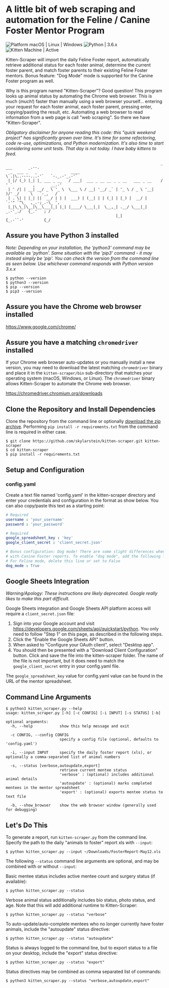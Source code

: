 # A little bit of web scraping and automation for the Feline / Canine Foster Mentor Program

![Platform macOS | Linux | Windows](https://img.shields.io/badge/Platform-macOS%20|%20Linux%20|%20Windows-brightgreen.svg)
![Python | 3.6.x](https://img.shields.io/badge/Python-3.6.x-brightgreen.svg)
![Kitten Machine | Active](https://img.shields.io/badge/Kitten%20Machine-Active-brightgreen.svg)

Kitten-Scraper will import the daily Feline Foster report, automatically retrieve additional status for each foster animal, determine the current foster parent, and match foster parents to their existing Feline Foster mentors. Bonus feature: "Dog Mode" mode is supported for the Canine Foster program as well.

Why is this program named "Kitten-Scraper"? Good question! This program looks up animal status by automating the Chrome web browser. This is much (*much!*) faster than manually using a web browser yourself... entering your request for each foster animal, each foster parent, pressing enter, copying/pasting the result, etc. Automating a web browser to read information from a web page is call "web scraping". So there we have "Kitten-Scraper".

*Obligatory disclaimer for anyone reading this code: this "quick weekend project" has significantly grown over time. It's time for some refactoring, code re-use, optimizations, and Python modernization. It's also time to start considering some unit tests. That day is not today. I have baby kittens to feed.*

```text
                                                                     _                ___       _.--.
  _  ___ _   _               ____                                    \`.|\..----...-'`   `-._.-'_.-'`
 | |/ (_) |_| |_ ___ _ __   / ___|  ___ _ __ __ _ _ __   ___ _ __    /  ' `         ,       __.-'
 | ' /| | __| __/ _ \ '_ \  \___ \ / __| '__/ _` | '_ \ / _ \ '__|   )/' _/     \   `-_,   /
 | . \| | |_| ||  __/ | | |  ___) | (__| | | (_| | |_) |  __/ |      `-'" `"\_  ,_.-;_.-\_ ',
 |_|\_\_|\__|\__\___|_| |_| |____/ \___|_|  \__,_| .__/ \___|_|          _.-'_./   {_.'   ; /
                                                 |_|                    {_.-``-'         {_/
```

## Assure you have Python 3 installed

*Note: Depending on your installation, the 'python3' command may be available as 'python'. Same situation with the 'pip3' command - it may instead simply be 'pip'. You can check the version from the command line as seen below. Use whichever command responds with Python version 3.x.x*

```text
$ python --version
$ python3 --version
$ pip --version
$ pip3 --version
```

## Assure you have the Chrome web browser installed

https://www.google.com/chrome/

## Assure you have a matching ```chromedriver``` installed

If your Chrome web browser auto-updates or you manually install a new version, you may need to download the latest matching ```chromedriver``` binary and place it in the ```kitten-scraper/bin``` sub-directory that matches your operating system (macOS, Windows, or Linux). The ```chromedriver``` binary allows Kitten-Scraper to automate the Chrome web browser.

https://chromedriver.chromium.org/downloads

## Clone the Repository and Install Dependencies

Clone the repository from the command line or optionally [download the zip archive](https://github.com/skylarstein/kitten-scraper/archive/master.zip). Performing ```pip install -r requirements.txt``` from the command line is required in either case.

```text
$ git clone https://github.com/skylarstein/kitten-scraper.git kitten-scraper
$ cd kitten-scraper
$ pip install -r requirements.txt
```

## Setup and Configuration

### config.yaml

Create a text file named 'config.yaml' in the kitten-scraper directory and enter your credentials and configuration in the format as show below. You can also copy/paste this text as a starting point:

```yaml
# Required
username : 'your_username'
password : 'your_password'

# Required
google_spreadsheet_key : 'key'
google_client_secret : 'client_secret.json'

# Bonus configuration: Dog mode! There are some slight differences when running Kitten-Scraper
# with Canine Foster reports. To enable "dog mode", add the following line.
# For Feline mode, delete this line or set to False
dog_mode : True
```

## Google Sheets Integration

*Warning/Apology: These instructions are likely deprecated. Google really likes to make this part difficult.*

Google Sheets integration and Google Sheets API platform access will require a ```client_secret.json``` file:
1. Sign into your Google account and visit https://developers.google.com/sheets/api/quickstart/python. You only need to follow "Step 1" on this page, as described in the following steps.
2. Click the "Enable the Google Sheets API" button.
3. When asked to "Configure your OAuth client", select "Desktop app".
4. You should then be presented with a "Download Client Configuration" button. Click and save the file into the kitten-scraper folder. The name of the file is not important, but it does need to match the ```google_client_secret``` entry in your config.yaml file.

The ```google_spreadsheet_key``` value for config.yaml value can be found in the URL of the mentor spreadsheet.

## Command Line Arguments

```text
$ python3 kitten_scraper.py --help
usage: kitten_scraper.py [-h] [-c CONFIG] [-i INPUT] [-s STATUS] [-b]

optional arguments:
  -h, --help            show this help message and exit

  -c CONFIG, --config CONFIG
                        specify a config file (optional, defaults to 'config.yaml')

  -i, --input INPUT     specify the daily foster report (xls), or optionally a comma-separated list of animal numbers

  -s, --status [verbose,autoupdate,export]
                        retrieve current mentee status
                        'verbose' : (optional) includes additional animal details
                        'autoupdate' : (optional) marks completed mentees in the mentor spreadsheet
                        'export' : (optional) exports mentee status to text file

  -b, --show_browser    show the web browser window (generally used for debugging)
```

## Let's Do This

To generate a report, run ```kitten-scraper.py``` from the command line. Specify the path to the daily "animals to foster" report xls with ```--input```:

```text
$ python kitten_scraper.py --input ~/Downloads/FosterReport-May12.xls
```

The following ```--status``` command line arguments are optional, and may be combined with or without ```--input```: 

Basic mentee status includes active mentee count and surgery status (if available):

```text
$ python kitten_scraper.py --status
```

Verbose animal status additionally includes bio status, photo status, and age. Note that this will add additional runtime to Kitten-Scraper:

```text
$ python kitten_scraper.py --status "verbose"
```

To auto-update/auto-complete mentees who no longer currently have foster animals, include the "autoupdate" status directive:

```text
$ python kitten_scraper.py --status "autoupdate"
```

Status is always logged to the command line, but to export status to a file on your desktop, include the "export" status directive:

```text
$ python kitten_scraper.py --status "export"
```

Status directives may be combined as comma separated list of commands:

```text
$ python3 kitten_scraper.py --status "verbose,autoupdate,export"
```
